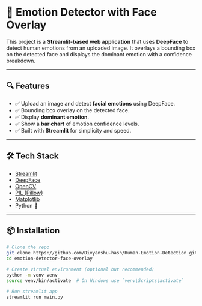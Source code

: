 # 🧠 Emotion Detector with Face Overlay

This project is a **Streamlit-based web application** that uses **DeepFace** to detect human emotions from an uploaded image. It overlays a bounding box on the detected face and displays the dominant emotion with a confidence breakdown.

---

## 🔍 Features

- ✅ Upload an image and detect **facial emotions** using DeepFace.
- ✅ Bounding box overlay on the detected face.
- ✅ Display **dominant emotion**.
- ✅ Show a **bar chart** of emotion confidence levels.
- ✅ Built with **Streamlit** for simplicity and speed.

---

## 🛠️ Tech Stack

- [Streamlit](https://streamlit.io/)
- [DeepFace](https://github.com/serengil/deepface)
- [OpenCV](https://opencv.org/)
- [PIL (Pillow)](https://pillow.readthedocs.io/)
- [Matplotlib](https://matplotlib.org/)
- Python 🐍

---

## 📦 Installation

```bash
# Clone the repo
git clone https://github.com/Divyanshu-hash/Human-Emotion-Detection.git
cd emotion-detector-face-overlay

# Create virtual environment (optional but recommended)
python -m venv venv
source venv/bin/activate  # On Windows use `venv\Scripts\activate`

# Run streamlit app
streamlit run main.py

